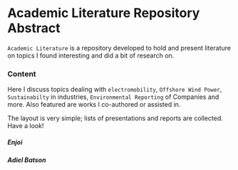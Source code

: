 # Academic Literature Repository Abstract

`Academic Literature` is a repository developed to hold and present literature on topics I found interesting and did a bit of research on. 

### Content
Here I discuss topics dealing with `electromobility`, `Offshore Wind Power`, `Sustainabilty` in industries, `Environmental Reporting` of Companies and more.
Also featured are works I co-authored or assisted in. 

The layout is very simple; lists of presentations and reports are collected. Have a look!

##### Enjoi
##### Adiel Batson
